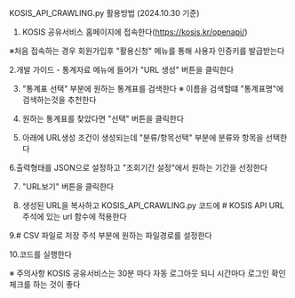 KOSIS_API_CRAWLING.py 활용방법 (2024.10.30 기준)

1. KOSIS 공유서비스 홈페이지에 접속한다(https://kosis.kr/openapi/)

※처음 접속하는 경우 회원가입후 "활용신청" 메뉴를 통해 사용자 인증키를 발급받는다

2.개발 가이드 - 통계자료 메뉴에 들어가 "URL 생성" 버튼을 클릭한다

3. "통계표 선택" 부분에 원하는 통계표를 검색한다
※ 이름을 검색할떄 "통계표명"에 검색하는것을 추천한다

4. 원하는 통계표를 찾았다면 "선택" 버튼을 클릭한다

5. 아래에 URL생성 조건이 생성되는데 "분류/항목선택" 부분에 분류와 항목을 선택한다

6.출력형태를 JSON으로 설정하고 "조회기간 설정"에서 원하는 기간을 선정한다

7. "URL보기" 버튼을 클릭한다

8. 생성된 URL을 복사하고 KOSIS_API_CRAWLING.py 코드에 # KOSIS API URL 주석에 있는 url 함수에 적용한다

9.# CSV 파일로 저장 주석 부분에 원하는 파일경로를 설정한다

10.코드를 실행한다


※ 주의사항
KOSIS 공유서비스는 30분 마다 자동 로그아웃 되니 시간마다 로그인 확인 체크를 하는 것이 좋다
